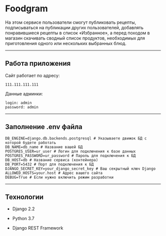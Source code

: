 # Foodgram

  


На этом сервисе пользователи смогут публиковать рецепты, подписываться на публикации других пользователей, добавлять понравившиеся рецепты в список «Избранное», а перед походом в магазин скачивать сводный список продуктов, необходимых для приготовления одного или нескольких выбранных блюд.

  
---
## Работа приложения
Сайт работает по адресу: 

```111.111.111.111 ```

Данные админки:
```
login: admin
password: admin
```

---

## Заполнение .env файла
```
DB_ENGINE=django.db.backends.postgresql # Указываете движок БД с которой будете работать
DB_NAME=db_name # Название вашей БД
POSTGRES_USER=ur_user # Логин для подключения к базе данных
POSTGRES_PASSWORD=ur_password # Пароль для подключения к БД
DB_HOST=db # Название сервиса (контейнера)
DB_PORT=5432 # Порт для подключения к БД
DJANGO_SECRET_KEY=your_django_secret_key # Ваш секрытный ключ Django
ALLOWED_HOSTS=your.host # Адрес вашего сайта
DEBUG=True # Если нужно включить режим разработки
```
 ---

## Технологии

- Django 2.2

- Python 3.7

- Django REST Framework
